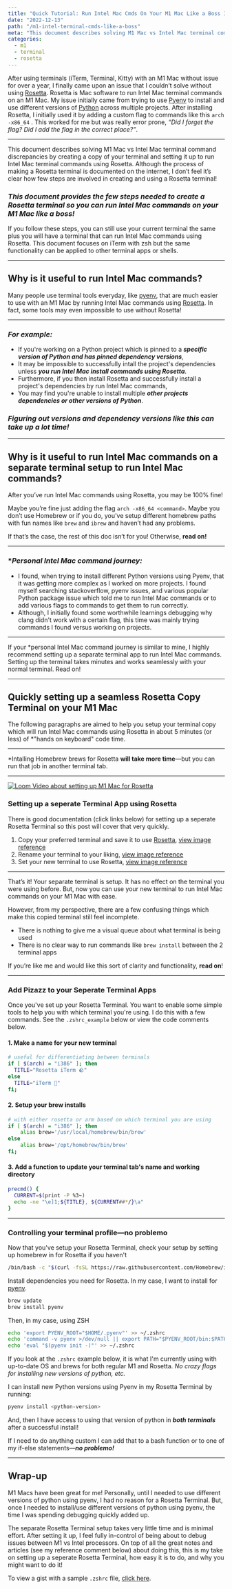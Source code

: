 ```yaml
---
title: "Quick Tutorial: Run Intel Mac Cmds On Your M1 Mac Like a Boss In 5 Minutes"
date: "2022-12-13"
path: "/m1-intel-terminal-cmds-like-a-boss"
meta: "This document describes solving M1 Mac vs Intel Mac terminal command discrepancies by creating a copy of your terminal and setting it up to run Intel Mac terminal commands using Rosetta."
categories:
  - m1
  - terminal
  - rosetta
---
```


After using terminals (iTerm, Terminal, Kitty) with an M1 Mac without issue for over a year, I finally came upon an issue that I couldn’t solve without using [Rosetta](https://support.apple.com/en-us/HT211861). Rosetta is Mac software to run Intel Mac terminal commands on an M1 Mac. My issue initially came from trying to use [Pyenv](https://github.com/pyenv/pyenv) to install and use different versions of [Python](https://www.python.org/) across multiple projects. After installing Rosetta, I initially used it by adding a custom flag to commands like this `arch -x86_64` <command>. This worked for me but was really error prone, _“Did I forget the flag? Did I add the flag in the correct place?”_.

---

This document describes solving M1 Mac vs Intel Mac terminal command discrepancies by creating a copy of your terminal and setting it up to run Intel Mac terminal commands using Rosetta. Although the process of making a Rosetta terminal is documented on the internet, I don’t feel it’s clear how few steps are involved in creating and using a Rosetta terminal!

### _This document provides the few steps needed to create a Rosetta terminal so you can run Intel Mac commands on your M1 Mac like a boss!_

If you follow these steps, you can still use your current terminal the same plus you will have a terminal that can run Intel Mac commands using Rosetta. This document focuses on iTerm with zsh but the same functionality can be applied to other terminal apps or shells.

---

## Why is it useful to run Intel Mac commands?

Many people use terminal tools everyday, like [pyenv](https://github.com/pyenv/pyenv), that are much easier to use with an M1 Mac by running Intel Mac commands using [Rosetta](https://support.apple.com/en-us/HT211861). In fact, some tools may even impossible to use without Rosetta!

---

### _For example:_

- If you're working on a Python project which is pinned to a **_specific version of Python and has pinned dependency versions_**,
- It may be impossible to successfully intall the project's dependencies unless **_you run Intel Mac install commands using Rosetta_**.
- Furthermore, if you then install Rosetta and successfully install a project's dependencies by run Intel Mac commands,
- You may find you're unable to install multiple **_other projects dependencies or other versions of Python_**.

### _Figuring out versions and dependency versions like this can take up a lot time!_

---

## Why is it useful to run Intel Mac commands on a separate terminal setup to run Intel Mac commands?

After you’ve run Intel Mac commands using Rosetta, you may be 100% fine!

Maybe you’re fine just adding the flag `arch -x86_64 <command>`. Maybe you don’t use Homebrew or if you do, you’ve setup different homebrew paths with fun names like `brew` and `ibrew` and haven’t had any problems.

If that’s the case, the rest of this doc isn’t for you! Otherwise, **read on!**

---

### \*_Personal Intel Mac command journey:_

- I found, when trying to install different Python versions using Pyenv, that it was getting more complex as I worked on more projects. I found myself searching stackoverflow, pyenv issues, and various popular Python package issue which told me to run Intel Mac commands or to add various flags to commands to get them to run correctly.
- Although, I initially found some worthwhile learnings debugging why clang didn't work with a certain flag, this time was mainly trying commands I found versus working on projects.

---

If your \*personal Intel Mac command journey is similar to mine, I highly recommend setting up a separate terminal app to run Intel Mac commands. Setting up the terminal takes minutes and works seamlessly with your normal terminal. Read on!

---

## Quickly setting up a seamless Rosetta Copy Terminal on your M1 Mac

The following paragraphs are aimed to help you setup your terminal copy which will run Intel Mac commands using Rosetta in about 5 minutes (or less) of \*"hands on keyboard" code time.

---

\*Intalling Homebrew brews for Rosetta **will take more time**—but you can run that job in
another terminal tab.

---

[![Loom Video about setting up M1 Mac for Rosetta](https://cdn.loom.com/sessions/thumbnails/6e13a22cb50e421cb17afa627dfec322-with-play.gif)](https://www.loom.com/share/6e13a22cb50e421cb17afa627dfec322)

### Setting up a seperate Terminal App using Rosetta

There is good documentation (click links below) for setting up a seperate Rosetta Terminal so this post will cover that very quickly.

1. Copy your preferred terminal and save it to use [Rosetta](https://support.apple.com/en-us/HT211861), [view image reference](https://i.stack.imgur.com/yit7K.png)
1. Rename your terminal to your liking, [view image reference](https://i.stack.imgur.com/XqDDR.png)
1. Set your new terminal to use Rosetta, [view image reference](https://i.stack.imgur.com/4nG6B.png)

---

That’s it! Your separate terminal is setup. It has no effect on the terminal you were using before. But, now you can use your new terminal to run Intel Mac commands on your M1 Mac with ease.

However, from my perspective, there are a few confusing things which make this copied terminal still feel incomplete.

- There is nothing to give me a visual queue about what terminal is being used
- There is no clear way to run commands like `brew install` between the 2 terminal apps

If you’re like me and would like this sort of clarity and functionality, **read on**!

---

### Add Pizazz to your Seperate Terminal Apps

Once you've set up your Rosetta Terminal. You want to enable some simple tools to help you with which terminal you're using. I do this with a few commands. See the `.zshrc_example` below or view the code comments below.

#### 1. Make a name for your new terminal

```bash
# useful for differentiating between terminals
if [ $(arch) = "i386" ]; then
  TITLE="Rosetta iTerm 🪨"
else
  TITLE="iTerm 🔮"
fi;
```

#### 2. Setup your brew installs

```bash
# with either rosetta or arm based on which terminal you are using
if [ $(arch) = "i386" ]; then
    alias brew='/usr/local/homebrew/bin/brew'
else
    alias brew='/opt/homebrew/bin/brew'
fi;
```

#### 3. Add a function to update your terminal tab's name and working directory

```bash
precmd() {
  CURRENT=$(print -P %3~)
  echo -ne "\e]1;${TITLE}, ${CURRENT##*/}\a"
}
```

---

### Controlling your terminal profile—no problemo

Now that you've setup your Rosetta Terminal, check your setup by setting up homebrew in for Rosetta if you haven't

```bash
/bin/bash -c "$(curl -fsSL https://raw.githubusercontent.com/Homebrew/install/HEAD/install.sh)"
```

Install dependencies you need for Rosetta. In my case, I want to install for [pyenv](https://github.com/pyenv/pyenv/).

```bash
brew update
brew install pyenv
```

Then, in my case, using ZSH

```bash
echo 'export PYENV_ROOT="$HOME/.pyenv"' >> ~/.zshrc
echo 'command -v pyenv >/dev/null || export PATH="$PYENV_ROOT/bin:$PATH"' >> ~/.zshrc
echo 'eval "$(pyenv init -)"' >> ~/.zshrc
```

If you look at the `.zshrc` example below, it is what I'm currently using with up-to-date OS and brews for both regular M1 and Rosetta. _No crazy flags for installing new versions of python, etc._

I can install new Python versions using Pyenv in my Rosetta Terminal by running:

```bash
pyenv install <python-version>
```

And, then I have access to using that version of python in **_both terminals_** after a successful install!

If I need to do anything custom I can add that to a bash function or to one of my if-else statements—**_no problemo!_**

---

## Wrap-up

M1 Macs have been great for me! Personally, until I needed to use different versions of python using pyenv, I had no reason for a Rosetta Terminal. But, once I needed to install/use different versions of python using pyenv, the time I was spending debugging quickly added up.

The separate Rosetta Terminal setup takes very little time and is minimal effort. After setting it up, I feel fully in-control of being about to debug issues between M1 vs Intel processors. On top of all the great notes and articles (see my reference comment below) about doing this, this is my take on setting up a seperate Rosetta Terminal, how easy it is to do, and why you might want to do it!

To view a gist with a sample `.zshrc` file, [click here](https://gist.github.com/yowainwright/5f0698b1cd120eeb0845e150a4ae44d4).
